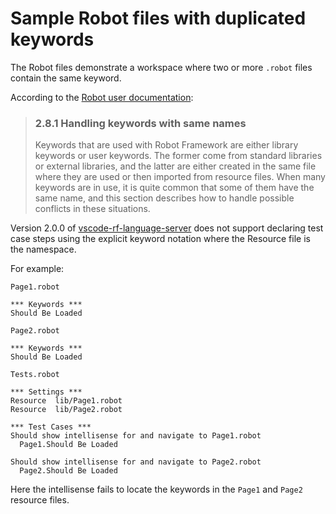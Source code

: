 # Sample Robot files with duplicated keywords
The Robot files demonstrate a workspace where two or more `.robot` files contain the same keyword.

According to the [Robot user documentation](http://robotframework.org/robotframework/latest/RobotFrameworkUserGuide.html#handling-keywords-with-same-names):

> ### 2.8.1   Handling keywords with same names
> Keywords that are used with Robot Framework are either library keywords or user keywords. The former come from standard libraries or external libraries, and the latter are either created in the same file where they are used or then imported from resource files. When many keywords are in use, it is quite common that some of them have the same name, and this section describes how to handle possible conflicts in these situations.

Version 2.0.0 of [vscode-rf-language-server](https://github.com/tomi/vscode-rf-language-server) does not support declaring test case steps using the explicit keyword notation where the Resource file is the namespace.

For example:

```
Page1.robot

*** Keywords ***
Should Be Loaded
```

```
Page2.robot

*** Keywords ***
Should Be Loaded
```

```
Tests.robot

*** Settings ***
Resource  lib/Page1.robot
Resource  lib/Page2.robot

*** Test Cases ***
Should show intellisense for and navigate to Page1.robot
  Page1.Should Be Loaded

Should show intellisense for and navigate to Page2.robot
  Page2.Should Be Loaded
```

Here the intellisense fails to locate the keywords in the `Page1` and `Page2` resource files.
